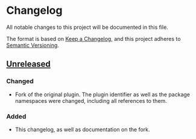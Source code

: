 # Changelog

All notable changes to this project will be documented in this file.

The format is based on [Keep a Changelog](https://keepachangelog.com/en/1.0.0/),
and this project adheres to [Semantic Versioning](https://semver.org/spec/v2.0.0.html).

## [Unreleased]
### Changed
- Fork of the original plugin.
  The plugin identifier as well as the package namespaces were changed, including all references to them.
### Added
- This changelog, as well as documentation on the fork.

[unreleased]: https://github.com/manuelprinz/gradle-print-coverage-plugin/compare/v2.0.0...HEAD
